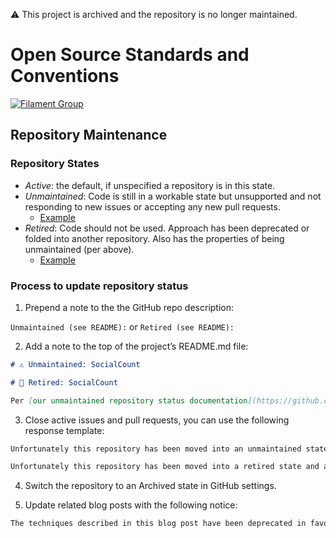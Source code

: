 :warning: This project is archived and the repository is no longer maintained.

# Open Source Standards and Conventions

[![Filament Group](http://filamentgroup.com/images/fg-logo-positive-sm-crop.png) ](http://www.filamentgroup.com/)

## Repository Maintenance

### Repository States

* _Active_: the default, if unspecified a repository is in this state.
* _Unmaintained_: Code is still in a workable state but unsupported and not responding to new issues or accepting any new pull requests.
    * [Example](https://github.com/filamentgroup/jQuery-Equal-Heights)
* _Retired_: Code should not be used. Approach has been deprecated or folded into another repository. Also has the properties of being unmaintained (per above).
    * [Example](https://github.com/filamentgroup/face-off/)

### Process to update repository status

1. Prepend a note to the the GitHub repo description:

`Unmaintained (see README):` or `Retired (see README):`

2. Add a note to the top of the project’s README.md file:

```markdown
# ⚠️ Unmaintained: SocialCount
```

```markdown
# 🚫 Retired: SocialCount
```

```markdown
Per [our unmaintained repository status documentation](https://github.com/filamentgroup/standards-and-conventions/blob/master/repository-maintenance.md#unmaintained) this repository is in an as-is state and is no longer accepting issue reports or pull requests.
```

3. Close active issues and pull requests, you can use the following response template:

```markdown
Unfortunately this repository has been moved into an unmaintained state and as such all open issues and pull requests will now be closed. The content there-in has been deprecated in favor of [LINK TO NEW CONTENT HERE]().
```

```markdown
Unfortunately this repository has been moved into a retired state and as such all open issues and pull requests will now be closed. The content there-in has been deprecated in favor of [LINK TO NEW CONTENT HERE]().
```

4. Switch the repository to an Archived state in GitHub settings.

5. Update related blog posts with the following notice:

```markdown
The techniques described in this blog post have been deprecated in favor of [LINK TO NEW CONTENT HERE]().
```
